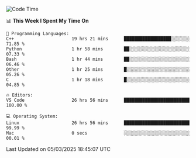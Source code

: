 
<!--START_SECTION:waka-->
![Code Time](http://img.shields.io/badge/Code%20Time-3%2C170%20hrs%2037%20mins-blue)

📊 **This Week I Spent My Time On** 

```text
💬 Programming Languages: 
C++                      19 hrs 21 mins      ██████████████████░░░░░░░   71.85 % 
Python                   1 hr 58 mins        ██░░░░░░░░░░░░░░░░░░░░░░░   07.33 % 
Bash                     1 hr 44 mins        ██░░░░░░░░░░░░░░░░░░░░░░░   06.46 % 
Other                    1 hr 25 mins        █░░░░░░░░░░░░░░░░░░░░░░░░   05.26 % 
C                        1 hr 18 mins        █░░░░░░░░░░░░░░░░░░░░░░░░   04.85 % 

🔥 Editors: 
VS Code                  26 hrs 56 mins      █████████████████████████   100.00 % 

💻 Operating System: 
Linux                    26 hrs 56 mins      █████████████████████████   99.99 % 
Mac                      0 secs              ░░░░░░░░░░░░░░░░░░░░░░░░░   00.01 % 
```


 Last Updated on 05/03/2025 18:45:07 UTC
<!--END_SECTION:waka-->

